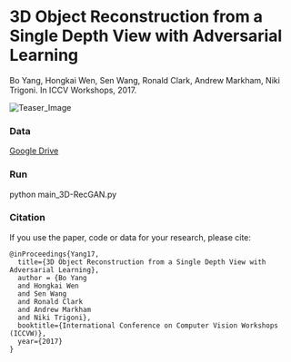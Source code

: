 # 3D Object Reconstruction from a Single Depth View with Adversarial Learning
Bo Yang, Hongkai Wen, Sen Wang, Ronald Clark, Andrew Markham, Niki Trigoni. In ICCV Workshops, 2017.

![Teaser_Image](https://github.com/Yang7879/3D-RecGAN/blob/master/3d_recgan_sample.png)

### Data
[Google Drive](https://drive.google.com/drive/folders/0B4LOSo26CrtjXzB2TDdHOXZqTlk)

### Run
python main_3D-RecGAN.py

### Citation
If you use the paper, code or data for your research, please cite:
```
@inProceedings{Yang17,
  title={3D Object Reconstruction from a Single Depth View with Adversarial Learning},
  author = {Bo Yang
  and Hongkai Wen
  and Sen Wang
  and Ronald Clark
  and Andrew Markham
  and Niki Trigoni},
  booktitle={International Conference on Computer Vision Workshops (ICCVW)},
  year={2017}
}
```
